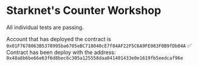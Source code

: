 # Starknet's Counter Workshop

All individual tests are passing.

Account that has deployed the contract is `0x01F7678063B5378995ba6705eBC718040cE7f84AF22F5C6A9FE083F0B9fDb04A`
✅ Contract has been deploy with the address: `0x48a8b6be66e63f6d8bec6c305a125558daa041401433e0e1619fb5eedcaf96e`
